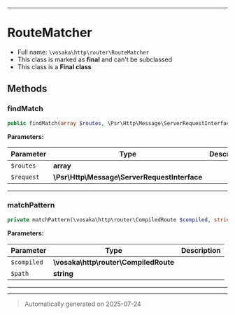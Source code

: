 ***

# RouteMatcher





* Full name: `\vosaka\http\router\RouteMatcher`
* This class is marked as **final** and can't be subclassed
* This class is a **Final class**




## Methods


### findMatch



```php
public findMatch(array $routes, \Psr\Http\Message\ServerRequestInterface $request): ?\vosaka\http\router\RouteMatch
```








**Parameters:**

| Parameter | Type | Description |
|-----------|------|-------------|
| `$routes` | **array** |  |
| `$request` | **\Psr\Http\Message\ServerRequestInterface** |  |





***

### matchPattern



```php
private matchPattern(\vosaka\http\router\CompiledRoute $compiled, string $path): ?array
```








**Parameters:**

| Parameter | Type | Description |
|-----------|------|-------------|
| `$compiled` | **\vosaka\http\router\CompiledRoute** |  |
| `$path` | **string** |  |





***


***
> Automatically generated on 2025-07-24
